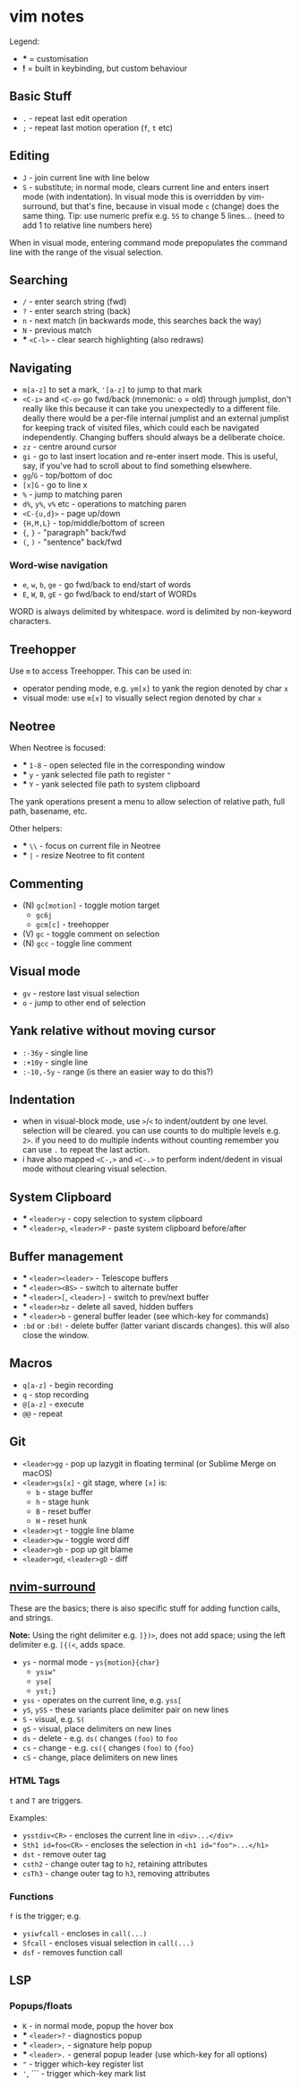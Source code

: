 # vim notes

Legend:
  - __*__ = customisation
  - __!__ = built in keybinding, but custom behaviour

## Basic Stuff
  - `.` - repeat last edit operation
  - `;` - repeat last motion operation (`f`, `t` etc)

## Editing
  - `J` - join current line with line below
  - `S` - substitute; in normal mode, clears current line and enters insert mode (with indentation). In visual mode this is overridden by vim-surround, but that's fine, because in visual mode `c` (change) does the same thing. Tip: use numeric prefix e.g. `5S` to change 5 lines... (need to add 1 to relative line numbers here)

When in visual mode, entering command mode prepopulates the command line with the range of the visual selection.

## Searching
  - `/` - enter search string (fwd)
  - `?` - enter search string (back)
  - `n` - next match (in backwards mode, this searches back the way)
  - `N` - previous match
  - __*__ `<C-l>` - clear search highlighting (also redraws)

## Navigating
  - `m[a-z]` to set a mark, `'[a-z]` to jump to that mark
  - `<C-i>` and `<C-o>` go fwd/back (mnemonic: `o` = old) through jumplist, don't really like this because it can take you unexpectedly to a different file. deally there would be a per-file internal jumplist and an external jumplist for keeping track of visited files, which could each be navigated independently. Changing buffers should always be a deliberate choice.
  - `zz` - centre around cursor
  - `gi` - go to last insert location and re-enter insert mode. This is useful, say, if you've had to scroll about to find something elsewhere.
  - `gg`/`G` - top/bottom of doc
  - `[x]G` - go to line x
  - `%` - jump to matching paren
  - `d%`, `y%`, `v%` etc - operations to matching paren
  - `<C-{u,d}>` - page up/down
  - `{H,M,L}` - top/middle/bottom of screen
  - `{`, `}` - "paragraph" back/fwd
  - `(`, `)` - "sentence" back/fwd

### Word-wise navigation

  - `e`, `w`, `b`, `ge` - go fwd/back to end/start of words
  - `E`, `W`, `B`, `gE` - go fwd/back to end/start of WORDs

WORD is always delimited by whitespace.
word is delimited by non-keyword characters.

## Treehopper
Use `m` to access Treehopper. This can be used in:
  - operator pending mode, e.g. `ym[x]` to yank the region denoted by char `x`
  - visual mode: use `m[x]` to visually select region denoted by char `x`

## Neotree
When Neotree is focused:
  - __*__ `1-8` - open selected file in the corresponding window
  - __*__ `y` - yank selected file path to register `"`
  - __*__ `Y` - yank selected file path to system clipboard

The yank operations present a menu to allow selection of relative path, full path, basename, etc.

Other helpers:
  - __*__ `\\` - focus on current file in Neotree
  - __*__ `|` - resize Neotree to fit content

## Commenting
  - (N) `gc[motion]` - toggle motion target
    - `gc6j`
    - `gcm[c]` - treehopper
  - (V) `gc` - toggle comment on selection
  - (N) `gcc` - toggle line comment

## Visual mode
  - `gv` - restore last visual selection
  - `o` - jump to other end of selection

## Yank relative without moving cursor
  - `:-36y` - single line
  - `:+10y` - single line
  - `:-10,-5y` - range (is there an easier way to do this?)

## Indentation
  - when in visual-block mode, use `>`/`<` to indent/outdent by one level. selection will be cleared. you can use counts to do multiple levels e.g. `2>`. if you need to do multiple indents without counting remember you can use `.` to repeat the last action.
  - i have also mapped `<C-,>` and `<C-.>` to perform indent/dedent in visual mode without clearing visual selection.

## System Clipboard
  - __*__ `<leader>y` - copy selection to system clipboard
  - __*__ `<leader>p`, `<leader>P` - paste system clipboard before/after

## Buffer management
  - __*__ `<leader><leader>` - Telescope buffers
  - __*__ `<leader><BS>` - switch to alternate buffer
  - __*__ `<leader>[`, `<leader>]` - switch to prev/next buffer
  - __*__ `<leader>bz` - delete all saved, hidden buffers
  - __*__ `<leader>b` - general buffer leader (see which-key for commands)
  - `:bd` or `:bd!` - delete buffer (latter variant discards changes). this will also close the window.

## Macros
  - `q[a-z]` - begin recording
  - `q` - stop recording
  - `@[a-z]` - execute
  - `@@` - repeat

## Git
  - `<leader>gg` - pop up lazygit in floating terminal (or Sublime Merge on macOS)
  - `<leader>gs[x]` - git stage, where `[x]` is:
    - `b` - stage buffer
    - `h` - stage hunk
    - `B` - reset buffer
    - `H` - reset hunk
  - `<leader>gt` - toggle line blame
  - `<leader>gw` - toggle word diff
  - `<leader>gb` - pop up git blame
  - `<leader>gd`, `<leader>gD` - diff

## [nvim-surround](https://github.com/kylechui/nvim-surround/blob/main/doc/nvim-surround.txt)

These are the basics; there is also specific stuff for adding function calls, and strings.

__Note:__ Using the right delimiter e.g. `]})>`, does not add space; using the left delimiter e.g. `[{(<`, adds space.

  - `ys` - normal mode - `ys{motion}{char}`
    - `ysiw"`
    - `yse[`
    - `yst;}`
  - `yss` - operates on the current line, e.g. `yss[`
  - `yS`, `ySS` - these variants place delimiter pair on new lines
  - `S` - visual, e.g. `S(`
  - `gS` - visual, place delimiters on new lines
  - `ds` - delete - e.g. `ds(` changes `(foo)` to `foo`
  - `cs` - change - e.g. `cs({` changes `(foo)` to `{foo}`
  - `cS` - change, place delimiters on new lines

### HTML Tags

`t` and `T` are triggers.

Examples:

  - `ysstdiv<CR>` - encloses the current line in `<div>...</div>`
  - `Sth1 id=foo<CR>` - encloses the selection in `<h1 id="foo">...</h1>`
  - `dst` - remove outer tag
  - `csth2` - change outer tag to `h2`, retaining attributes
  - `csTh3` - change outer tag to `h3`, removing attributes

### Functions

`f` is the trigger; e.g.

  - `ysiwfcall` - encloses in `call(...)`
  - `Sfcall` - encloses visual selection in `call(...)`
  - `dsf` - removes function call

## LSP

### Popups/floats

  - `K` - in normal mode, popup the hover box
  - __*__ `<leader>?` - diagnostics popup
  - __*__ `<leader>,` - signature help popup
  - __*__ `<leader>.` - general popup leader (use which-key for all options)
  - `"` - trigger which-key register list
  - `'`, `\`` - trigger which-key mark list

